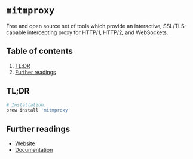 # `mitmproxy`

Free and open source set of tools which provide an interactive, SSL/TLS-capable intercepting proxy for HTTP/1, HTTP/2, and WebSockets.

## Table of contents <!-- omit in toc -->

1. [TL;DR](#tldr)
1. [Further readings](#further-readings)

## TL;DR

```sh
# Installation.
brew install 'mitmproxy'
```

## Further readings

- [Website]
- [Documentation]

<!--
  References
  -->

<!-- Upstream -->
[documentation]: https://docs.mitmproxy.org/stable/
[website]: https://mitmproxy.org/
